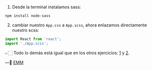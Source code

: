 1. Desde la terminal instalamos sass:

```bash
npm install node-sass
```

2. cambiar nuestro `App.css` a `App.scss`, ahora enlazamos directamente nuestro scss:

```js
import React from 'react';
import './App.scss';
```

👉🏻 Todo lo demás está igual que en los otros ejercicios: [1](https://github.com/Adalab/soluciones-alumnas-j/tree/master/MODULO-3/Leccion-02/modulo-03-leccion-02-ejercicio-01-elena-mm) y [2](https://github.com/Adalab/soluciones-alumnas-j/tree/master/MODULO-3/Leccion-02/modulo-03-leccion-02-ejercicio-02-elena-mm).



—🦊 [EMM](https://github.com/elemarmar)